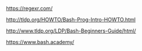 https://regexr.com/

http://tldp.org/HOWTO/Bash-Prog-Intro-HOWTO.html

http://www.tldp.org/LDP/Bash-Beginners-Guide/html/

https://www.bash.academy/
